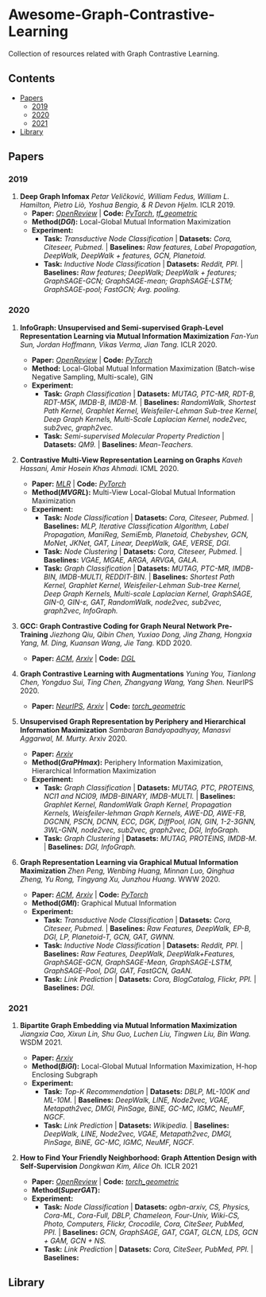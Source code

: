 # Awesome-Graph-Contrastive-Learning
Collection of resources related with Graph Contrastive Learning.




## Contents

- [Papers](#papers)
  - [2019](#2019)
  - [2020](#2020)
  - [2021](#2021)
- [Library](#library)


<a name="papers" />

## Papers

<a name="2019" />

### 2019

1. **Deep Graph Infomax** *Petar Veličković, William Fedus, William L. Hamilton, Pietro Liò, Yoshua Bengio, & R Devon Hjelm.* ICLR 2019. 
    + __Paper:__ [*OpenReview*](https://openreview.net/pdf?id=rklz9iAcKQ) | __Code:__ [*PyTorch*](https://github.com/PetarV-/DGI), [*tf_geometric*](https://github.com/CrawlScript/tf_geometric/blob/master/demo/demo_dgi.py)
    + __Method(*DGI*):__ Local-Global Mutual Information Maximization
    + __Experiment:__ 
        + __Task:__ *Transductive Node Classification* | __Datasets:__ *Cora, Citeseer, Pubmed.* | __Baselines:__ *Raw features, Label Propagation, DeepWalk, DeepWalk + features, GCN, Planetoid.*
        + __Task:__ *Inductive Node Classification* | __Datasets:__ *Reddit, PPI.* | __Baselines:__ *Raw features; DeepWalk; DeepWalk + features; GraphSAGE-GCN; GraphSAGE-mean; GraphSAGE-LSTM; GraphSAGE-pool; FastGCN; Avg. pooling.*



<a name="2020" />

### 2020

1. **InfoGraph: Unsupervised and Semi-supervised Graph-Level Representation Learning via Mutual Information Maximization** *Fan-Yun Sun, Jordan Hoffmann, Vikas Verma, Jian Tang.* ICLR 2020.
    + __Paper:__ [*OpenReview*](https://openreview.net/pdf/af171fb8c60fa180c4dcf349ccc51ff006211216.pdf) | __Code:__ [*PyTorch*](https://github.com/fanyun-sun/InfoGraph) 
    + __Method:__ Local-Global Mutual Information Maximization (Batch-wise Negative Sampling, Multi-scale), GIN
    + __Experiment:__ 
        + __Task:__ *Graph Classification* | __Datasets:__ *MUTAG, PTC-MR, RDT-B, RDT-M5K, IMDB-B, IMDB-M.* | __Baselines:__ *RandomWalk, Shortest Path Kernel, Graphlet Kernel, Weisfeiler-Lehman Sub-tree Kernel, Deep Graph Kernels, Multi-Scale Laplacian Kernel, node2vec, sub2vec, graph2vec.*
        + __Task:__ *Semi-supervised Molecular Property Prediction* | __Datasets:__ *QM9.* | __Baselines:__ *Mean-Teachers.*


1. **Contrastive Multi-View Representation Learning on Graphs** *Kaveh Hassani, Amir Hosein Khas Ahmadi.* ICML 2020.
    + __Paper:__ [*MLR*](http://proceedings.mlr.press/v119/hassani20a/hassani20a.pdf) | __Code:__ [*PyTorch*](https://github.com/kavehhassani/mvgrl)
    + __Method(*MVGRL*):__ Multi-View Local-Global Mutual Information Maximization
    + __Experiment:__ 
        + __Task:__ *Node Classification* | __Datasets:__ *Cora, Citeseer, Pubmed.* | __Baselines:__ *MLP, Iterative Classification Algorithm, Label Propagation, ManiReg, SemiEmb, Planetoid, Chebyshev, GCN, MoNet, JKNet, GAT, Linear, DeepWalk, GAE, VERSE, DGI.*
        + __Task:__ *Node Clustering* | __Datasets:__ *Cora, Citeseer, Pubmed.* | __Baselines:__ *VGAE, MGAE, ARGA, ARVGA, GALA.*
        + __Task:__ *Graph Classification* | __Datasets:__ *MUTAG, PTC-MR, IMDB-BIN, IMDB-MULTI, REDDIT-BIN.* | __Baselines:__ *Shortest Path Kernel, Graphlet Kernel, Weisfeiler-Lehman Sub-tree Kernel, Deep Graph Kernels, Multi-scale Laplacian Kernel, GraphSAGE, GIN-0, GIN-ε, GAT, RandomWalk, node2vec, sub2vec, graph2vec, InfoGraph.*


1. **GCC: Graph Contrastive Coding for Graph Neural Network Pre-Training** *Jiezhong Qiu, Qibin Chen, Yuxiao Dong, Jing Zhang, Hongxia Yang, M. Ding, Kuansan Wang, Jie Tang.* KDD 2020.
    + __Paper:__ [*ACM*](https://dl.acm.org/doi/10.1145/3394486.3403168), [*Arxiv*](https://arxiv.org/pdf/2006.09963.pdf) | __Code:__ [*DGL*](https://github.com/THUDM/GCC)



1. **Graph Contrastive Learning with Augmentations** *Yuning You, Tianlong Chen, Yongduo Sui, Ting Chen, Zhangyang Wang, Yang Shen.* NeurIPS 2020.
    + __Paper:__ [*NeurIPS*](https://papers.nips.cc/paper/2020/file/3fe230348e9a12c13120749e3f9fa4cd-Paper.pdf), [*Arxiv*](https://arxiv.org/pdf/2010.13902.pdf) | __Code:__ [*torch_geometric*](https://github.com/Shen-Lab/GraphCL)



1. **Unsupervised Graph Representation by Periphery and Hierarchical Information Maximization** *Sambaran Bandyopadhyay, Manasvi Aggarwal, M. Murty.* Arxiv 2020.
    + __Paper:__ [*Arxiv*](https://arxiv.org/pdf/2006.04696.pdf) 
    + __Method(*GraPHmax*):__ Periphery Information Maximization, Hierarchical Information Maximization
    + __Experiment:__ 
        + __Task:__ *Graph Classification* | __Datasets:__ *MUTAG, PTC, PROTEINS, NCI1 and NCI09, IMDB-BINARY, IMDB-MULTI.* | __Baselines:__ *Graphlet Kernel, RandomWalk Graph Kernel, Propagation Kernels, Weisfeiler-lehman Graph Kernels, AWE-DD, AWE-FB, DGCNN, PSCN, DCNN, ECC, DGK, DiffPool, IGN, GIN, 1-2-3GNN, 3WL-GNN, node2vec, sub2vec, graph2vec, DGI, InfoGraph.*
        + __Task:__ *Graph Clustering* | __Datasets:__ *MUTAG, PROTEINS, IMDB-M.* | __Baselines:__ *DGI, InfoGraph.*



1. **Graph Representation Learning via Graphical Mutual Information Maximization** *Zhen Peng, Wenbing Huang, Minnan Luo, Qinghua Zheng, Yu Rong, Tingyang Xu, Junzhou Huang.* WWW 2020.
    + __Paper:__ [*ACM*](https://dl.acm.org/doi/abs/10.1145/3366423.3380112), [*Arxiv*](https://arxiv.org/pdf/2002.01169.pdf) | __Code:__ [*PyTorch*](https://github.com/zpeng27/GMI)
    + __Method(*GMI*):__  Graphical Mutual Information
    + __Experiment:__ 
        + __Task:__ *Transductive Node Classification* | __Datasets:__ *Cora, Citeseer, Pubmed.* | __Baselines:__ *Raw Features, DeepWalk, EP-B, DGI, LP, Planetoid-T, GCN, GAT, GWNN.*
        + __Task:__ *Inductive Node Classification* | __Datasets:__ *Reddit, PPI.* | __Baselines:__ *Raw Features, DeepWalk, DeepWalk+Features, GraphSAGE-GCN, GraphSAGE-Mean, GraphSAGE-LSTM, GraphSAGE-Pool, DGI, GAT, FastGCN, GaAN.*
        + __Task:__ *Link Prediction* | __Datasets:__ *Cora, BlogCatalog, Flickr, PPI.* | __Baselines:__ *DGI.*




<a name="2021" />

### 2021


1. **Bipartite Graph Embedding via Mutual Information Maximization** *Jiangxia Cao, Xixun Lin, Shu Guo, Luchen Liu, Tingwen Liu, Bin Wang.* WSDM 2021.
    + __Paper:__ [*Arxiv*](https://arxiv.org/pdf/2012.05442.pdf)
    + __Method(*BiGI*):__ Local-Global Mutual Information Maximization, H-hop Enclosing Subgraph
    + __Experiment:__ 
        + __Task:__ *Top-K Recommendation* | __Datasets:__ *DBLP, ML-100K and ML-10M.* | __Baselines:__ *DeepWalk, LINE, Node2vec, VGAE, Metapath2vec, DMGI, PinSage, BiNE, GC-MC, IGMC, NeuMF, NGCF.*
        + __Task:__ *Link Prediction* | __Datasets:__ *Wikipedia.* | __Baselines:__ *DeepWalk, LINE, Node2vec, VGAE, Metapath2vec, DMGI, PinSage, BiNE, GC-MC, IGMC, NeuMF, NGCF.*



1. **How to Find Your Friendly Neighborhood: Graph Attention Design with Self-Supervision** *Dongkwan Kim, Alice Oh.* ICLR 2021
    + __Paper:__ [*OpenReview*](https://openreview.net/pdf?id=Wi5KUNlqWty) | __Code:__ [*torch_geometric*](https://github.com/dongkwan-kim/SuperGAT)
    + __Method(*SuperGAT*):__ 
    + __Experiment:__ 
        + __Task:__ *Node Classification* | __Datasets:__ *ogbn-arxiv, CS, Physics, Cora-ML,  Cora-Full, DBLP, Chameleon, Four-Univ, Wiki-CS, Photo, Computers, Flickr, Crocodile,  Cora, CiteSeer, PubMed, PPI.* | __Baselines:__ *GCN, GraphSAGE, GAT, CGAT, GLCN, LDS, GCN + GAM, GCN + NS.*
        + __Task:__ *Link Prediction* | __Datasets:__ *Cora, CiteSeer, PubMed, PPI.* | __Baselines:__ 



<a name="library" />

## Library



